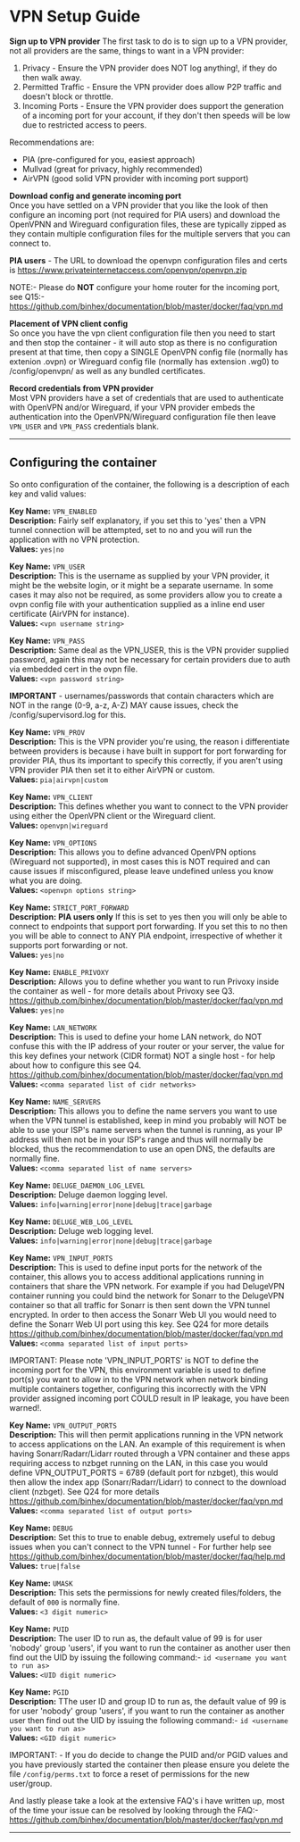 # **VPN Setup Guide**

**Sign up to VPN provider**
The first task to do is to sign up to a VPN provider, not all providers are the same, things to want in a VPN provider:
1. Privacy - Ensure the VPN provider does NOT log anything!, if they do then walk away.
2. Permitted Traffic - Ensure the VPN provider does allow P2P traffic and doesn't block or throttle.
3. Incoming Ports - Ensure the VPN provider does support the generation of a incoming port for your account, if they don't then speeds will be low due to restricted access to peers.

Recommendations are:
- PIA (pre-configured for you, easiest approach)
- Mullvad (great for privacy, highly recommended)
- AirVPN (good solid VPN provider with incoming port support)

**Download config and generate incoming port**<br>
Once you have settled on a VPN provider that you like the look of then configure an incoming port (not required for PIA users) and download the OpenVPNN and Wireguard configuration files, these are typically zipped as they contain multiple configuration files for the multiple servers that you can connect to.

**PIA users** - The URL to download the openvpn configuration files and certs is https://www.privateinternetaccess.com/openvpn/openvpn.zip

NOTE:- Please do **NOT** configure your home router for the incoming port, see Q15:- https://github.com/binhex/documentation/blob/master/docker/faq/vpn.md

**Placement of VPN client config**<br>
So once you have the vpn client configuration file then you need to start and then stop the container - it will auto stop as there is no configuration present at that time, then copy a SINGLE OpenVPN config file (normally has extenion .ovpn) or Wireguard config file (normally has extension .wg0) to /config/openvpn/ as well as any bundled certificates.

**Record credentials from VPN provider**<br>
Most VPN providers have a set of credentials that are used to authenticate with OpenVPN and/or Wireguard, if your VPN provider embeds the authentication into the OpenVPN/Wireguard configuration file then leave ```VPN_USER``` and ```VPN_PASS``` credentials blank.

-------
## **Configuring the container**<br>
So onto configuration of the container, the following is a description of each key and valid values:

**Key Name:** ```VPN_ENABLED```<br>
**Description:** Fairly self explanatory, if you set this to 'yes' then a VPN tunnel connection will be attempted, set to no and you will run the application with no VPN protection.<br>
**Values:** ```yes|no```

**Key Name:** ```VPN_USER```<br>
**Description:** This is the username as supplied by your VPN provider, it might be the website login, or it might be a separate username. In some cases it may also not be required, as some providers allow you to create a ovpn config file with your authentication supplied as a inline end user certificate (AirVPN for instance).<br>
**Values:** ```<vpn username string>```

**Key Name:** ```VPN_PASS```<br>
**Description:** Same deal as the VPN_USER, this is the VPN provider supplied password, again this may not be necessary for certain providers due to auth via embedded cert in the ovpn file.<br>
**Values:** ```<vpn password string>```

**IMPORTANT** - usernames/passwords that contain characters which are NOT in the range (0-9, a-z, A-Z) MAY cause issues, check the /config/supervisord.log for this.

**Key Name:** ```VPN_PROV```<br>
**Description:** This is the VPN provider you're using, the reason i differentiate between providers is because i have built in support for port forwarding for provider PIA, thus its important to specify this correctly, if you aren't using VPN provider PIA then set it to either AirVPN or custom.<br>
**Values:** ```pia|airvpn|custom```

**Key Name:** ```VPN_CLIENT```<br>
**Description:**  This defines whether you want to connect to the VPN provider using either the OpenVPN client or the Wireguard client.<br>
**Values:** ```openvpn|wireguard```

**Key Name:** ```VPN_OPTIONS```<br>
**Description:** This allows you to define advanced OpenVPN options (Wireguard not supported), in most cases this is NOT required and can cause issues if misconfigured, please leave undefined unless you know what you are doing.<br>
**Values:** ```<openvpn options string>```

**Key Name:** ```STRICT_PORT_FORWARD```<br>
**Description:**  **PIA users only** If this is set to yes then you will only be able to connect to endpoints that support port forwarding. If you set this to no then you will be able to connect to ANY PIA endpoint, irrespective of whether it supports port forwarding or not.<br>
**Values:** ```yes|no```

**Key Name:** ```ENABLE_PRIVOXY```<br>
**Description:** Allows you to define whether you want to run Privoxy inside the container as well - for more details about Privoxy see Q3. https://github.com/binhex/documentation/blob/master/docker/faq/vpn.md<br>
**Values:** ```yes|no```

**Key Name:** ```LAN_NETWORK```<br>
**Description:** This is used to define your home LAN network, do NOT confuse this with the IP address of your router or your server, the value for this key defines your network (CIDR format) NOT a single host - for help about how to configure this see Q4. https://github.com/binhex/documentation/blob/master/docker/faq/vpn.md<br>
**Values:** ```<comma separated list of cidr networks>```

**Key Name:** ```NAME_SERVERS```<br>
**Description:** This allows you to define the name servers you want to use when the VPN tunnel is established, keep in mind you probably will NOT be able to use your ISP's name servers when the tunnel is running, as your IP address will then not be in your ISP's range and thus will normally be blocked, thus the recommendation to use an open DNS, the defaults are normally fine.<br>
**Values:** ```<comma separated list of name servers>```

**Key Name:** ```DELUGE_DAEMON_LOG_LEVEL```<br>
**Description:** Deluge daemon logging level.<br>
**Values:** ```info|warning|error|none|debug|trace|garbage```

**Key Name:** ```DELUGE_WEB_LOG_LEVEL```<br>
**Description:** Deluge web logging level.<br>
**Values:** ```info|warning|error|none|debug|trace|garbage```

**Key Name:** ```VPN_INPUT_PORTS```<br>
**Description:** This is used to define input ports for the network of the container, this allows you to access additional applications running in containers that share the VPN network. For example if you had DelugeVPN container running you could bind the network for Sonarr to the DelugeVPN container so that all traffic for Sonarr is then sent down the VPN tunnel encrypted. In order to then access the Sonarr Web UI you would need to define the Sonarr Web UI port using this key. See Q24 for more details https://github.com/binhex/documentation/blob/master/docker/faq/vpn.md<br>
 **Values:** ```<comma separated list of input ports>```

IMPORTANT: Please note 'VPN_INPUT_PORTS' is NOT to define the incoming port for the VPN, this environment variable is used to define port(s) you want to allow in to the VPN network when network binding multiple containers together, configuring this incorrectly with the VPN provider assigned incoming port COULD result in IP leakage, you have been warned!.

**Key Name:** ```VPN_OUTPUT_PORTS```<br>
**Description:** This will then permit applications running in the VPN network to access applications on the LAN. An example of this requirement is when having Sonarr/Radarr/Lidarr routed through a VPN container and these apps requiring access to nzbget running on the LAN, in this case you would define VPN_OUTPUT_PORTS = 6789 (default port for nzbget), this would then allow the index app (Sonarr/Radarr/Lidarr) to connect to the download client (nzbget). See Q24 for more details https://github.com/binhex/documentation/blob/master/docker/faq/vpn.md<br>
 **Values:** ```<comma separated list of output ports>```

**Key Name:** ```DEBUG```<br>
**Description:** Set this to true to enable debug, extremely useful to debug issues when you can't connect to the VPN tunnel - For further help see https://github.com/binhex/documentation/blob/master/docker/faq/help.md<br>
**Values:** ```true|false```

**Key Name:** ```UMASK```<br>
**Description:** This sets the permissions for newly created files/folders, the default of ```000``` is normally fine.<br>
**Values:** ```<3 digit numeric>```

**Key Name:** ```PUID```<br>
**Description:** The user ID to run as, the default value of 99 is for user 'nobody' group 'users', if you want to run the container as another user then find out the UID by issuing the following command:- ```id <username you want to run as>```<br>
**Values:** ```<UID digit numeric>```

**Key Name:** ```PGID```<br>
**Description:** TThe user ID and group ID to run as, the default value of 99 is for user 'nobody' group 'users', if you want to run the container as another user then find out the UID by issuing the following command:-  ```id <username you want to run as>```<br>
**Values:** ```<GID digit numeric>```

IMPORTANT: - If you do decide to change the PUID and/or PGID values and you have previously started the container then please ensure you delete the file ```/config/perms.txt``` to force a reset of permissions for the new user/group.

And lastly please take a look at the extensive FAQ's i have written up, most of the time your issue can be resolved by looking through the FAQ:- https://github.com/binhex/documentation/blob/master/docker/faq/vpn.md

-------
